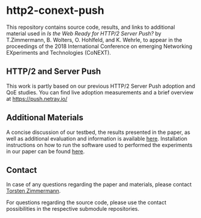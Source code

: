 # http2-conext-push 
This repository contains source code, results, and links to additional material used in *Is the Web Ready for HTTP/2 Server Push?* by T.Zimmermann, B. Wolters, O. Hohlfeld, and K. Wehrle, to appear in the proceedings of the 2018 International Conference on emerging Networking EXperiments and Technologies (CoNEXT). 

## HTTP/2 and Server Push 
This work is partly based on our previous HTTP/2 Server Push adoption and QoE studies. You can find live adoption measurements and a brief overview at https://push.netray.io/ 

## Additional Materials 
A concise discussion of our testbed, the results presented in the paper, as well as additional evaluation and information is available [here](https://push.netray.io/interleaving.html). 
Installation instructions on how to run the software used to performed the experiments in our paper can be found [here](../blob/master/README-software.md).

## Contact
In case of any questions regarding the paper and materials, please contact [Torsten Zimmermann](https://www.comsys.rwth-aachen.de/team/torsten-zimmermann/).

For questions regarding the source code, please use the contact possibilities in the respective submodule repositories.
